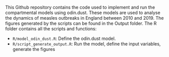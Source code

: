 This Github repository contains the code used to implement and run the compartmental models using odin.dust. These models are used to analyse the dynamics of measles outbreaks in England between 2010 and 2019. The figures generated by the scripts can be found in the Output folder. The R folder contains all the scripts and functions:

* `R/model_odin_dust.R`: Define the odin.dust model.
* `R/script_generate_output.R`: Run the model, define the input variables, generate the figures